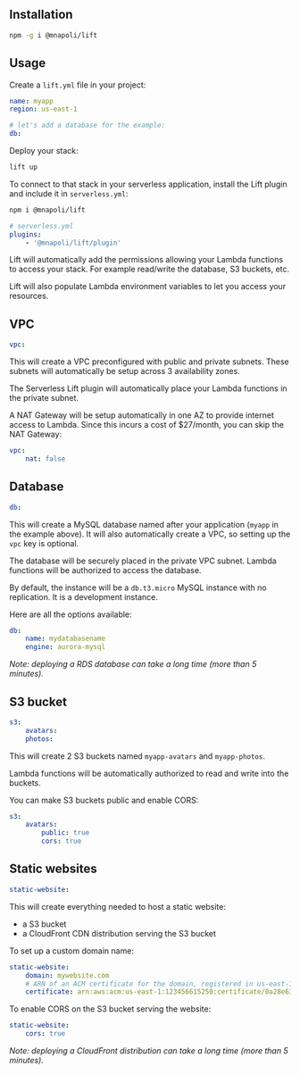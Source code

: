 ## Installation

```bash
npm -g i @mnapoli/lift
```

## Usage

Create a `lift.yml` file in your project:

```yaml
name: myapp
region: us-east-1

# let's add a database for the example:
db:
```

Deploy your stack:

```bash
lift up
```

To connect to that stack in your serverless application, install the Lift plugin and include it in `serverless.yml`:

```bash
npm i @mnapoli/lift
```

```yaml
# serverless.yml
plugins:
    - '@mnapoli/lift/plugin'
```

Lift will automatically add the permissions allowing your Lambda functions to access your stack. For example read/write the database, S3 buckets, etc.

Lift will also populate Lambda environment variables to let you access your resources.

## VPC

```yaml
vpc:
```

This will create a VPC preconfigured with public and private subnets. These subnets will automatically be setup across 3 availability zones.

The Serverless Lift plugin will automatically place your Lambda functions in the private subnet.

A NAT Gateway will be setup automatically in one AZ to provide internet access to Lambda. Since this incurs a cost of $27/month, you can skip the NAT Gateway:

```yaml
vpc:
    nat: false
```

## Database

```yaml
db:
```

This will create a MySQL database named after your application (`myapp` in the example above). It will also automatically create a VPC, so setting up the `vpc` key is optional.

The database will be securely placed in the private VPC subnet. Lambda functions will be authorized to access the database.

By default, the instance will be a `db.t3.micro` MySQL instance with no replication. It is a development instance.

Here are all the options available:

```yaml
db:
    name: mydatabasename
    engine: aurora-mysql
```

*Note: deploying a RDS database can take a long time (more than 5 minutes).*

## S3 bucket

```yaml
s3:
    avatars:
    photos:
```

This will create 2 S3 buckets named `myapp-avatars` and `myapp-photos`.

Lambda functions will be automatically authorized to read and write into the buckets.

You can make S3 buckets public and enable CORS:

```yaml
s3:
    avatars:
        public: true
        cors: true
```

## Static websites

```yaml
static-website:
```

This will create everything needed to host a static website:

- a S3 bucket
- a CloudFront CDN distribution serving the S3 bucket

To set up a custom domain name:

```yaml
static-website:
    domain: mywebsite.com
    # ARN of an ACM certificate for the domain, registered in us-east-1
    certificate: arn:aws:acm:us-east-1:123456615250:certificate/0a28e63d-d3a9-4578-9f8b-14347bfe8123
```

To enable CORS on the S3 bucket serving the website:

```yaml
static-website:
    cors: true
```

*Note: deploying a CloudFront distribution can take a long time (more than 5 minutes).*
